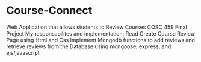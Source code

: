 # Course-Connect
Web Application that allows students to Review Courses
COSC 459 Final Project
My responsabilites and implementation:
Read Create Course Review Page using Html and Css
Implement Mongodb functions to add reviews and retrieve reviews from the Database
using mongoose, express, and ejs/javascript
